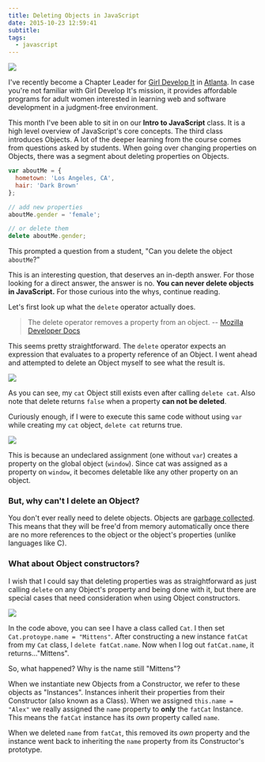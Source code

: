 ```yaml
---
title: Deleting Objects in JavaScript
date: 2015-10-23 12:59:41
subtitle:
tags:
  - javascript
---
```



![](cat-objects-1.jpg)

I've recently become a Chapter Leader for [Girl Develop It](https://www.girldevelopit.com/) in [Atlanta](https://www.girldevelopit.com/chapters/atlanta). In case you're not familiar with Girl Develop It's mission, it provides affordable programs for adult women interested in learning web and software development in a judgment-free environment.

This month I've been able to sit in on our **Intro to JavaScript** class. It is a high level overview of JavaScript's core concepts. The third class introduces Objects. A lot of the deeper learning from the course comes from questions asked by students. When going over changing properties on Objects, there was a segment about deleting properties on Objects.

```js
var aboutMe = {  
  hometown: 'Los Angeles, CA',
  hair: 'Dark Brown'
};

// add new properties
aboutMe.gender = 'female';

// or delete them
delete aboutMe.gender;  
```

This prompted a question from a student, "Can you delete the object `aboutMe`?"

This is an interesting question, that deserves an in-depth answer. For those looking for a direct answer, the answer is no. **You can never delete objects in JavaScript.** For those curious into the whys, continue reading.

Let's first look up what the `delete` operator actually does.

> The delete operator removes a property from an object.
-- [Mozilla Developer Docs](https://developer.mozilla.org/en-US/docs/Web/JavaScript/Reference/Operators/delete)

This seems pretty straightforward. The `delete` operator expects an expression that evaluates to a property reference of an Object. I went ahead and attempted to delete an Object myself to see what the result is.

![](delete_cat_object.png)

As you can see, my `cat` Object still exists even after calling `delete cat`. Also note that delete returns `false` when a property **can not be deleted**.

Curiously enough, if I were to execute this same code without using `var` while creating my `cat` object, `delete cat` returns true.

![](delete_cat_window_property.png)

This is because an undeclared assignment (one without `var`) creates a property on the global object (`window`). Since cat was assigned as a property on `window`, it becomes deletable like any other property on an object.

### But, why can't I delete an Object?

You don't ever really need to delete objects. Objects are [garbage collected](https://developer.mozilla.org/en-US/docs/Web/JavaScript/Memory_Management). This means that they will be free'd from memory automatically once there are no more references to the object or the object's properties (unlike languages like C).

### What about Object constructors?

I wish that I could say that deleting properties was as straightforward as just calling `delete` on any Object's property and being done with it, but there are special cases that need consideration when using Object constructors.

![](delete_cat_property_but_not_prototype_property.png)

In the code above, you can see I have a class called `Cat`. I then set `Cat.protoype.name = "Mittens"`. After constructing a new instance `fatCat` from my `Cat` class, I `delete fatCat.name`. Now when I log out `fatCat.name`, it returns..."Mittens".

So, what happened? Why is the name still "Mittens"?

When we instantiate new Objects from a Constructor, we refer to these objects as "Instances". Instances inherit their properties from their Constructor (also known as a Class). When we assigned `this.name = "Alex"` we really assigned the `name` property to **only** the `fatCat` Instance. This means the `fatCat` instance has its *own* property called `name`.

When we deleted `name` from `fatCat`, this removed its *own* property and the instance went back to inheriting the `name` property from its Constructor's prototype.
